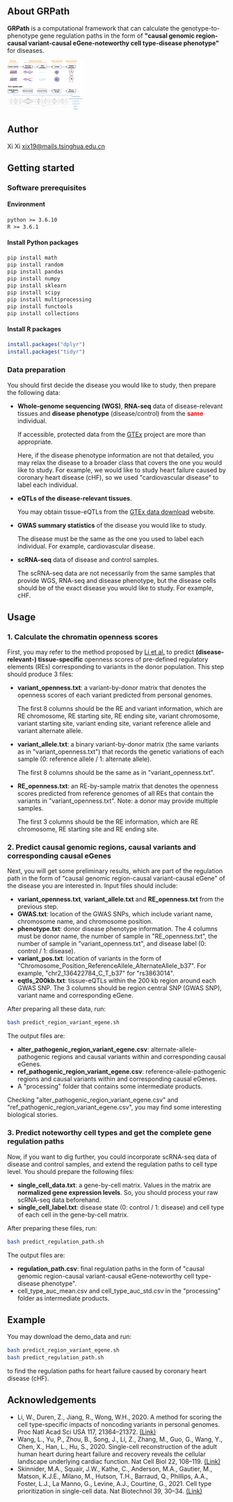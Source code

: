 <!-- ABOUT GRPath -->

## About GRPath

**GRPath** is a computational framework that can calculate the genotype-to-phenotype gene regulation paths in the form of **"causal genomic region-causal variant-causal eGene-noteworthy cell type-disease phenotype"** for diseases.

<img src=".\images\fig1.jpg" alt="overview" style="zoom:17%;" />



<!-- AUTHOR -->

## Author

Xi Xi xix19@mails.tsinghua.edu.cn



<!-- GETTING STARTED -->

## Getting started

### Software prerequisites

#### Environment

```
python >= 3.6.10
R >= 3.6.1
```



#### Install Python packages

```shell
pip install math
pip install random
pip install pandas
pip install numpy
pip install sklearn
pip install scipy
pip install multiprocessing
pip install functools
pip install collections
```



#### Install R packages

```R
install.packages("dplyr")
install.packages("tidyr")
```


### Data preparation

You should first decide the disease you would like to study, then prepare the following data:

- **Whole-genome sequencing (WGS)**,  **RNA-seq** data of disease-relevant tissues and **disease phenotype** (disease/control) from the <font color='red'>**same**</font> individual.

  If accessible, protected data from the [GTEx](https://gtexportal.org/home/protectedDataAccess) project are more than appropriate.

  Here, if the disease phenotype information are not that detailed, you may relax the disease to a broader class that covers the one you would like to study. For example, we would like to study heart failure caused by coronary heart disease (cHF), so we used "cardiovascular disease" to label each individual.

- **eQTLs of the disease-relevant tissues**.

  You may obtain tissue-eQTLs from the [GTEx data download](https://gtexportal.org/home/datasets) website.

- **GWAS summary statistics** of the disease you would like to study.

  The disease must be the same as the one you used to label each individual. For example, cardiovascular disease.

- **scRNA-seq** data of disease and control samples.

  The scRNA-seq data are not necessarily from the same samples that provide WGS, RNA-seq and disease phenotype, but the disease cells should be of the exact disease you would like to study. For example, cHF.



<!-- USAGE EXAMPLES -->
## Usage

### 1. Calculate the chromatin openness scores

First, you may refer to the method proposed by [Li et al.](https://www.pnas.org/content/117/35/21364) to predict **(disease-relevant-) tissue-specific** openness scores of pre-defined regulatory elements (REs) corresponding to variants in the donor population. This step should produce 3 files:

- **variant_openness.txt**: a variant-by-donor matrix that denotes the openness scores of each variant predicted from personal genomes.

  The first 8 columns should be the RE and variant information, which are RE chromosome, RE starting site, RE ending site, variant chromosome, variant starting site, variant ending site, variant reference allele and variant alternate allele.

- **variant_allele.txt**: a binary variant-by-donor matrix (the same variants as in "variant_openness.txt") that records the genetic variations of each sample (0: reference allele / 1: alternate allele).

  The first 8 columns should be the same as in "variant_openness.txt".

- **RE_openness.txt**: an RE-by-sample matrix that denotes the openness scores predicted from reference genomes of all REs that contain the variants in "variant_openness.txt". Note: a donor may provide multiple samples.

  The first 3 columns should be the RE information, which are RE chromosome, RE starting site and RE ending site.



### 2. Predict causal genomic regions, causal variants and corresponding causal eGenes

Next, you will get some preliminary results, which are part of the regulation path in the form of "causal genomic region-causal variant-causal eGene" of the disease you are interested in. Input files should include:

- **variant_openness.txt**, **variant_allele.txt** and **RE_openness.txt** from the previous step.
- **GWAS.txt**: location of the GWAS SNPs, which include variant name, chromosome name, and chromosome position.
- **phenotype.txt**: donor disease phenotype information. The 4 columns must be donor name, the number of sample in "RE_openness.txt", the number of sample in "variant_openness.txt", and disease label (0: control / 1: disease).
- **variant_pos.txt**: location of variants in the form of "Chromosome_Position_ReferenceAllele_AlternateAllele_b37". For example, "chr2_136422784_C_T_b37" for "rs3863014".
- **eqtls_200kb.txt**: tissue-eQTLs within the 200 kb region around each GWAS SNP. The 3 columns should be region central SNP (GWAS SNP), variant name and corresponding eGene.



After preparing all these data, run:

```sh
bash predict_region_variant_egene.sh
```



The output files are:

- **alter_pathogenic_region_variant_egene.csv**: alternate-allele-pathogenic regions and causal variants within and corresponding causal eGenes.
- **ref_pathogenic_region_variant_egene.csv**: reference-allele-pathogenic regions and causal variants within and corresponding causal eGenes.
- A "processing" folder that contains some intermediate products.

Checking "alter_pathogenic_region_variant_egene.csv" and "ref_pathogenic_region_variant_egene.csv", you may find some interesting biological stories.



### 3. Predict noteworthy cell types and get the complete gene regulation paths

Now, if you want to dig further, you could incorporate scRNA-seq data of disease and control samples, and extend the regulation paths to cell type level. You should prepare the following files:

- **single_cell_data.txt**: a gene-by-cell matrix. Values in the matrix are **normalized gene expression levels**. So, you should process your raw scRNA-seq data beforehand.
- **single_cell_label.txt**: disease state (0: control / 1: disease) and cell type of each cell in the gene-by-cell matrix.



After preparing these files, run:

```sh
bash predict_regulation_path.sh
```



The output files are:

- **regulation_path.csv**: final regulation paths in the form of "causal genomic region-causal variant-causal eGene-noteworthy cell type-disease phenotype".
- cell_type_auc_mean.csv and cell_type_auc_std.csv in the "processing" folder as intermediate products.



<!-- EXAMPLE -->

## Example

You may download the demo_data and run:

```sh
bash predict_region_variant_egene.sh
bash predict_regulation_path.sh
```

to find the regulation paths for heart failure caused by coronary heart disease (cHF).



<!-- ACKNOWLEDGEMENTS -->

## Acknowledgements

* Li, W., Duren, Z., Jiang, R., Wong, W.H., 2020. A method for scoring the cell type-specific impacts of noncoding variants in personal genomes. Proc Natl Acad Sci USA 117, 21364–21372. [(Link)](https://doi.org/10.1073/pnas.1922703117)
* Wang, L., Yu, P., Zhou, B., Song, J., Li, Z., Zhang, M., Guo, G., Wang, Y., Chen, X., Han, L., Hu, S., 2020. Single-cell reconstruction of the adult human heart during heart failure and recovery reveals the cellular landscape underlying cardiac function. Nat Cell Biol 22, 108–119. [(Link)](https://doi.org/10.1038/s41556-019-0446-7) 
* Skinnider, M.A., Squair, J.W., Kathe, C., Anderson, M.A., Gautier, M., Matson, K.J.E., Milano, M., Hutson, T.H., Barraud, Q., Phillips, A.A., Foster, L.J., La Manno, G., Levine, A.J., Courtine, G., 2021. Cell type prioritization in single-cell data. Nat Biotechnol 39, 30–34. [(Link)](https://doi.org/10.1038/s41587-020-0605-1)

